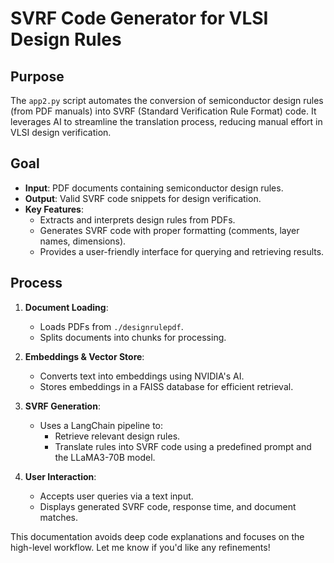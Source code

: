 

# **SVRF Code Generator for VLSI Design Rules**

## **Purpose**
The `app2.py` script automates the conversion of semiconductor design rules (from PDF manuals) into SVRF (Standard Verification Rule Format) code. It leverages AI to streamline the translation process, reducing manual effort in VLSI design verification.

## **Goal**
- **Input**: PDF documents containing semiconductor design rules.
- **Output**: Valid SVRF code snippets for design verification.
- **Key Features**:
  - Extracts and interprets design rules from PDFs.
  - Generates SVRF code with proper formatting (comments, layer names, dimensions).
  - Provides a user-friendly interface for querying and retrieving results.

## **Process**
1. **Document Loading**:
   - Loads PDFs from `./designrulepdf`.
   - Splits documents into chunks for processing.

2. **Embeddings & Vector Store**:
   - Converts text into embeddings using NVIDIA's AI.
   - Stores embeddings in a FAISS database for efficient retrieval.

3. **SVRF Generation**:
   - Uses a LangChain pipeline to:
     - Retrieve relevant design rules.
     - Translate rules into SVRF code using a predefined prompt and the LLaMA3-70B model.

4. **User Interaction**:
   - Accepts user queries via a text input.
   - Displays generated SVRF code, response time, and document matches.


This documentation avoids deep code explanations and focuses on the high-level workflow. Let me know if you'd like any refinements!
